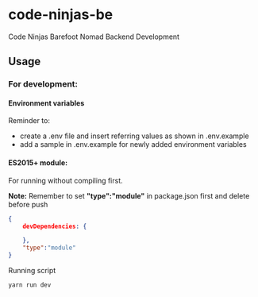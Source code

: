 # code-ninjas-be
Code Ninjas Barefoot Nomad Backend Development

## Usage

### For development:

#### Environment variables

Reminder to:

- create a .env file and insert referring values as shown in .env.example
- add a sample in .env.example for newly added environment variables

#### ES2015+ module:

For running without compiling first.

**Note:** Remember to set **"type":"module"** in package.json first and delete before push

```package.json
{
    devDependencies: {

    },
    "type":"module"
}
```

Running script
```bash
yarn run dev
```

